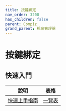 ```yaml
---
title: 按鍵綁定
nav_order: 3200
has_children: false
parent: Compiz
grand_parent: 視窗管理器
---
```



# 按鍵綁定


## 快速入門

| 說明 | 表格 |
| --- | --- |
| [快速上手指南](https://samwhelp.github.io/system-modeling/read/zh_tw/quick-start) | [一覽表](https://samwhelp.github.io/system-modeling/read/zh_tw/quick-start/cheat-sheet) |
